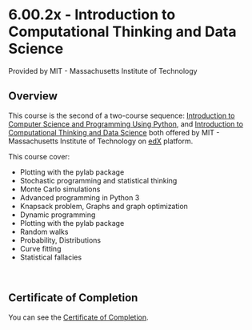 # 6.00.2x - Introduction to Computational Thinking and Data Science
Provided by MIT - Massachusetts Institute of Technology

## Overview
This course is the second of a two-course sequence: [Introduction to Computer Science and Programming Using Python](https://www.edx.org/course/introduction-to-computer-science-and-programming-using-python-0), and [Introduction to Computational Thinking and Data Science](https://www.edx.org/course/introduction-to-computational-thinking-and-data-science-2) both offered by MIT - Massachusetts Institute of Technology on [edX](https://www.edx.org) platform.

This course cover:
- Plotting with the pylab package
- Stochastic programming and statistical thinking
- Monte Carlo simulations
- Advanced programming in Python 3
- Knapsack problem, Graphs and graph optimization
- Dynamic programming
- Plotting with the pylab package
- Random walks
- Probability, Distributions
- Curve fitting
- Statistical fallacies

<br/>

## Certificate of Completion
You can see the [Certificate of Completion](https://courses.edx.org/certificates/34620e63b84e4322acb6bc1f22d76bf1).

<br/>


